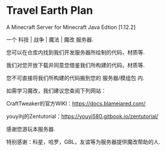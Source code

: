 # Travel Earth Plan

A Minecraft Server for Minecraft Java Edtion [1.12.2]

一个 科技 | 战争 | 魔法 | 魔改 服务器.

您可以在仓库内找到我们开发服务器所绘制的代码，材质等.

我们对您开放下载并同意您借鉴我们所构建的代码，材质等.

您不可直接将我们所构建的代码搬到您的 服务器/模组包 内.

如需学习魔改，我们建议您查阅下列网站：

CraftTweaker的官方WIKI：https://docs.blamejared.com/

youyihj的Zentutorial：https://youyi580.gitbook.io/zentutorial/

感谢您游玩本服务器.

特别感谢：科星，哈罗，GBL，友谊等为服务器提供魔改帮助的人.
